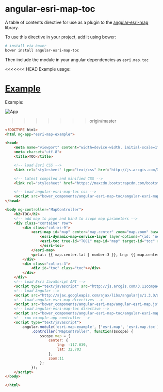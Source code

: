 # angular-esri-map-toc
A table of contents directive for use as a plugin to the [angular-esri-map](https://github.com/Esri/angular-esri-map) library.

To use this directive in your project, add it using bower:
```bash
# install via bower
bower install angular-esri-map-toc
```

Then include the module in your angular dependencies as ```esri.map.toc```

<<<<<<< HEAD
Example usage:

[Example](http://kollibri.github.io/angular-esri-map-toc/)
=======


Example:

![App](https://raw.github.com/Kollibri/angular-esri-map-toc/master/angular-esri-map-toc.png)

>>>>>>> origin/master

```html
<!DOCTYPE html>
<html ng-app="esri-map-example">

<head>
    <meta name="viewport" content="width=device-width, initial-scale=1">
    <meta charset="utf-8">
    <title>TOC</title>

    <!-- load Esri CSS -->
    <link rel="stylesheet" type="text/css" href="http://js.arcgis.com/3.11/esri/css/esri.css">

    <!-- Latest compiled and minified CSS -->
    <link rel="stylesheet" href="https://maxcdn.bootstrapcdn.com/bootstrap/3.3.5/css/bootstrap.min.css">

    <!-- load angular-esri-map-toc css -->
    <script src="bower_components/angular-esri-map-toc/angular-esri-map-toc.css"></script>
</head>

<body ng-controller="MapController">
    <h2>TOC</h2>
    <!-- add map to page and bind to scope map parameters -->
    <div class="container row">
        <div class="col-xs-9">
            <esri-map id="map" center="map.center" zoom="map.zoom" basemap="topo" style="width: 100%">
                <esri-dynamic-map-service-layer layer-options="{id: 'network'}" title="Network Analysis" url="http://sampleserver5.arcgisonline.com/arcgis/rest/services/NetworkAnalysis/SanDiego/MapServer" visible="true" opacity="1.0" toc-layers="0,1,2,3,4,5,6,7,8,9,10,11,12,13,14,15,16,17,18,19,20" visible-layers="0,1,2,3,4,5,6,7,8,9,10,11,12,13,14,15,16,17,18,19,20" />
                <esri-toc tree-id="TOC1" map-id="map" target-id="toc" root-node="true">
                </esri-toc>
            </esri-map>
            <p>Lat: {{ map.center.lat | number:3 }}, Lng: {{ map.center.lng | number:3 }}, Zoom: {{map.zoom}}</p>
        </div>
        <div class="col-xs-3">
            <div id="toc" class="toc"></div>
        </div>
    </div>
    <!-- load Esri JavaScript API -->
    <script type="text/javascript" src="http://js.arcgis.com/3.11compact"></script>
    <!-- load Angular -->
    <script src="http://ajax.googleapis.com/ajax/libs/angularjs/1.3.0/angular.js"></script>
    <!-- load angular-esri-map directives -->
    <script src="bower_components/angular-esri-map/angular-esri-map.js"></script>
    <!-- load angular-esri-map-toc directive -->
    <script src="bower_components/angular-esri-map-toc/angular-esri-map-toc.js"></script>
    <!-- run example app controller -->
    <script type="text/javascript">
        angular.module('esri-map-example', ['esri.map', 'esri.map.toc'])
            .controller('MapController', function($scope) {
                $scope.map = {
                    center: {
                        lng: -117.039,
                        lat: 32.703
                    },
                    zoom:11
                };
            });
    </script>
</body>

</html>

```
